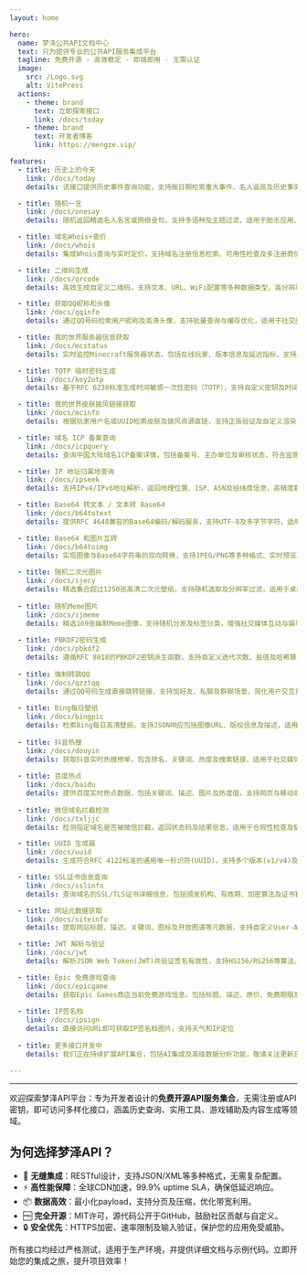 ```yaml
---
layout: home

hero:
  name: 梦泽公共API文档中心
  text: 只为提供专业的公共API服务集成平台
  tagline: 免费开源 · 高效稳定 · 即插即用 · 无需认证
  image:
    src: /Logo.svg
    alt: VitePress
  actions:
    - theme: brand
      text: 立即探索接口
      link: /docs/today
    - theme: brand
      text: 开发者博客
      link: https://mengze.vip/

features:
  - title: 历史上的今天
    link: /docs/today
    details: 该接口提供历史事件查询功能，支持按日期检索重大事件、名人诞辰及历史事实，适用于教育、内容生成及日历应用集成。

  - title: 随机一言
    link: /docs/onesay
    details: 随机返回精选名人名言或网络金句，支持多语种及主题过滤，适用于励志应用、社交分享及每日推送服务。

  - title: 域名Whois+查价
    link: /docs/whois
    details: 集成Whois查询与实时定价，支持域名注册信息检索、可用性检查及多注册商价格比较，助力域名管理与电商平台。

  - title: 二维码生成
    link: /docs/qrcode
    details: 高效生成自定义二维码，支持文本、URL、WiFi配置等多种数据类型，高分辨率输出及纠错级别调整，适用于营销与支付场景。

  - title: 获取QQ昵称和头像
    link: /docs/qqinfo
    details: 通过QQ号码检索用户昵称及高清头像，支持批量查询与缓存优化，适用于社交应用集成及用户身份验证。

  - title: 我的世界服务器信息获取
    link: /docs/mcstatus
    details: 实时监控Minecraft服务器状态，包括在线玩家、版本信息及延迟指标，支持Java Edition与Bedrock Edition，适用于游戏监控平台。

  - title: TOTP 临时密码生成
    link: /docs/key2otp
    details: 基于RFC 6238标准生成时间敏感一次性密码（TOTP），支持自定义密钥及时间步长，增强双因素认证安全性。

  - title: 我的世界皮肤披风链接获取
    link: /docs/mcinfo
    details: 根据玩家用户名或UUID检索皮肤及披风资源直链，支持正版验证及自定义渲染，适用于游戏社区与个性化服务。

  - title: 域名 ICP 备案查询
    link: /docs/icpquery
    details: 查询中国大陆域名ICP备案详情，包括备案号、主办单位及审核状态，符合监管要求，适用于合规检查工具。

  - title: IP 地址归属地查询
    link: /docs/ipseek
    details: 支持IPv4/IPv6地址解析，返回地理位置、ISP、ASN及经纬度信息，高精度数据库更新，适用于日志分析及反欺诈系统。

  - title: Base64 转文本 / 文本转 Base64
    link: /docs/b64totext
    details: 提供RFC 4648兼容的Base64编码/解码服务，支持UTF-8及多字节字符，适用于数据传输及加密应用。

  - title: Base64 和图片互转
    link: /docs/b64toimg
    details: 实现图像与Base64字符串的双向转换，支持JPEG/PNG等多种格式、实时预览及批量处理，优化移动端集成。
    
  - title: 随机二次元图片
    link: /docs/sjecy
    details: 精选集合超过1250张高清二次元壁纸，支持随机选取及分辨率过滤，适用于桌面美化及内容推荐引擎。
    
  - title: 随机Meme图片
    link: /docs/sjmeme
    details: 精选169张幽默Meme图像，支持随机分发及标签分类，增强社交媒体互动与娱乐应用体验。
    
  - title: PBKDF2密码生成
    link: /docs/pbkdf2
    details: 遵循RFC 8018的PBKDF2密钥派生函数，支持自定义迭代次数、盐值及哈希算法，确保密码存储安全最佳实践。
    
  - title: 强制转跳QQ
    link: /docs/qzztqq
    details: 通过QQ号码生成直接跳转链接，支持加好友、私聊及群聊场景，简化用户交互并提升移动端兼容性。
    
  - title: Bing每日壁纸
    link: /docs/bingpic
    details: 检索Bing每日高清壁纸，支持JSON响应包括图像URL、版权信息及描述，适用于动态背景及内容聚合服务。
    
  - title: 抖音热搜
    link: /docs/douyin
    details: 获取抖音实时热搜榜单，包含排名、关键词、热度及搜索链接，适用于社交媒体监控与趋势分析。
    
  - title: 百度热点
    link: /docs/baidu
    details: 提供百度实时热点数据，包括关键词、描述、图片及热度值，支持网页与移动端搜索链接，适用于内容聚合与趋势跟踪。
    
  - title: 微信域名拦截检测
    link: /docs/txljjc
    details: 检测指定域名是否被微信拦截，返回状态码及结果信息，适用于合规性检查及链接安全性验证。

  - title: UUID 生成器
    link: /docs/uuid
    details: 生成符合RFC 4122标准的通用唯一标识符(UUID)，支持多个版本(v1/v4)及批量生成，适用于分布式系统标识与数据去重。

  - title: SSL证书信息查询
    link: /docs/sslinfo
    details: 查询域名的SSL/TLS证书详细信息，包括颁发机构、有效期、加密算法及证书链，适用于安全审计与证书监控。

  - title: 网站元数据获取
    link: /docs/siteinfo
    details: 提取网站标题、描述、关键词、图标及开放图谱等元数据，支持自定义User-Agent及超时设置，适用于内容分析与SEO工具。

  - title: JWT 解析与验证
    link: /docs/jwt
    details: 解析JSON Web Token(JWT)并验证签名有效性，支持HS256/RS256等算法，返回载荷信息及验证结果，适用于身份验证调试。

  - title: Epic 免费游戏查询
    link: /docs/epicgame
    details: 获取Epic Games商店当前免费游戏信息，包括标题、描述、原价、免费期限及封面图片，适用于游戏资讯聚合与推送服务。
    
  - title: IP签名档
    link: /docs/ipsign
    details: 直接访问URL即可获取IP签名档图片，支持天气和IP定位
    
  - title: 更多接口开发中
    details: 我们正在持续扩展API集合，包括AI集成及高级数据分析功能，敬请关注更新日志以获取最新进展。

---
```


<hr />

欢迎探索梦泽API平台：专为开发者设计的**免费开源API服务集合**，无需注册或API密钥，即可访问多样化接口，涵盖历史查询、实用工具、游戏辅助及内容生成等领域。

## 为何选择梦泽API？
- 🚀 **无缝集成**：RESTful设计，支持JSON/XML等多种格式，无需复杂配置。
- ⚡ **高性能保障**：全球CDN加速，99.9% uptime SLA，确保低延迟响应。
- 📦 **数据高效**：最小化payload，支持分页及压缩，优化带宽利用。
- 🆓 **完全开源**：MIT许可，源代码公开于GitHub，鼓励社区贡献与自定义。
- 🔒 **安全优先**：HTTPS加密、速率限制及输入验证，保护您的应用免受威胁。

所有接口均经过严格测试，适用于生产环境，并提供详细文档与示例代码。立即开始您的集成之旅，提升项目效率！

<Sponsors />

<Confetti />